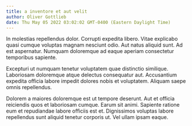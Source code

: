 ```yaml
---
title: a inventore et aut velit
author: Oliver Gottlieb
date: Thu May 05 2022 03:02:02 GMT-0400 (Eastern Daylight Time)
---
```

In molestias repellendus dolor. Corrupti expedita libero. Vitae explicabo quasi cumque voluptas magnam nesciunt odio. Aut natus aliquid sunt. Ad est aspernatur. Numquam doloremque ad eaque aperiam consectetur temporibus sapiente.

 Excepturi ut numquam tenetur voluptatem quae distinctio similique. Laboriosam doloremque atque delectus consequatur aut. Accusantium expedita officia labore impedit dolores nobis et voluptatem. Aliquam saepe omnis repellendus.

 Dolorem a maiores doloremque est ut tempore deserunt. Aut et officia reiciendis quos et laboriosam cumque. Earum sit animi. Sapiente ratione eum et repudiandae labore officiis est et. Dignissimos voluptas labore repellendus sunt aliquid tenetur corporis ut. Vel ullam ipsam eaque.